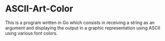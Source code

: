 # ASCII-Art-Color
This is a program written in Go which consists in receiving a string as an argument and displaying the output in a graphic representation using ASCII using various font colors.
